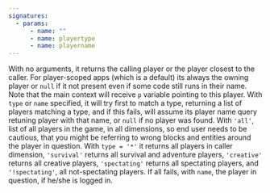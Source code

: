 ```yaml
---
signatures:
  - params:
      - name: ""
      - name: playertype
      - name: playername
---
```


With no arguments, it returns the calling player or the player closest to the
caller. For player-scoped apps (which is a default) its always the owning player
or `null` if it not present even if some code still runs in their name. Note
that the main context will receive `p` variable pointing to this player. With
`type` or `name` specified, it will try first to match a type, returning a list
of players matching a type, and if this fails, will assume its player name query
retuning player with that name, or `null` if no player was found. With `'all'`,
list of all players in the game, in all dimensions, so end user needs to be
cautious, that you might be referring to wrong blocks and entities around the
player in question. With `type = '*'` it returns all players in caller
dimension, `'survival'` returns all survival and adventure players, `'creative'`
returns all creative players, `'spectating'` returns all spectating players, and
`'!spectating'`, all not-spectating players. If all fails, with `name`, the
player in question, if he/she is logged in.
